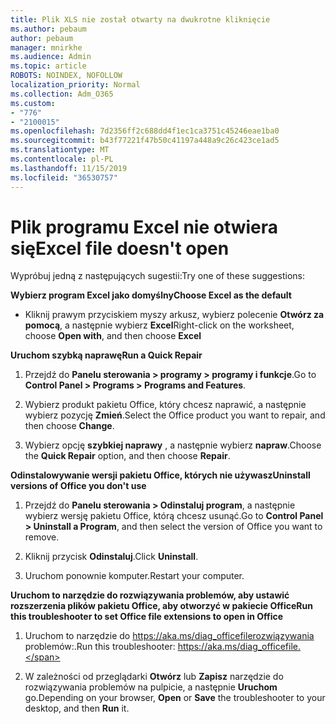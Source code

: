 ```yaml
---
title: Plik XLS nie został otwarty na dwukrotne kliknięcie
ms.author: pebaum
author: pebaum
manager: mnirkhe
ms.audience: Admin
ms.topic: article
ROBOTS: NOINDEX, NOFOLLOW
localization_priority: Normal
ms.collection: Adm_O365
ms.custom:
- "776"
- "2100015"
ms.openlocfilehash: 7d2356ff2c688dd4f1ec1ca3751c45246eae1ba0
ms.sourcegitcommit: b43f77221f47b50c41197a448a9c26c423ce1ad5
ms.translationtype: MT
ms.contentlocale: pl-PL
ms.lasthandoff: 11/15/2019
ms.locfileid: "36530757"
---
```

# <a name="excel-file-doesnt-open"></a><span data-ttu-id="b22b8-102">Plik programu Excel nie otwiera się</span><span class="sxs-lookup"><span data-stu-id="b22b8-102">Excel file doesn't open</span></span>

<span data-ttu-id="b22b8-103">Wypróbuj jedną z następujących sugestii:</span><span class="sxs-lookup"><span data-stu-id="b22b8-103">Try one of these suggestions:</span></span>

<span data-ttu-id="b22b8-104">**Wybierz program Excel jako domyślny**</span><span class="sxs-lookup"><span data-stu-id="b22b8-104">**Choose Excel as the default**</span></span>

* <span data-ttu-id="b22b8-105">Kliknij prawym przyciskiem myszy arkusz, wybierz polecenie **Otwórz za pomocą**, a następnie wybierz **Excel**</span><span class="sxs-lookup"><span data-stu-id="b22b8-105">Right-click on the worksheet, choose **Open with**, and then choose **Excel**</span></span>

<span data-ttu-id="b22b8-106">**Uruchom szybką naprawę**</span><span class="sxs-lookup"><span data-stu-id="b22b8-106">**Run a Quick Repair**</span></span>

1. <span data-ttu-id="b22b8-107">Przejdź do **Panelu sterowania > programy > programy i funkcje**.</span><span class="sxs-lookup"><span data-stu-id="b22b8-107">Go to **Control Panel > Programs > Programs and Features**.</span></span>

2. <span data-ttu-id="b22b8-108">Wybierz produkt pakietu Office, który chcesz naprawić, a następnie wybierz pozycję **Zmień**.</span><span class="sxs-lookup"><span data-stu-id="b22b8-108">Select the Office product you want to repair, and then choose **Change**.</span></span>

3. <span data-ttu-id="b22b8-109">Wybierz opcję **szybkiej naprawy** , a następnie wybierz **napraw**.</span><span class="sxs-lookup"><span data-stu-id="b22b8-109">Choose the **Quick Repair** option, and then choose **Repair**.</span></span>

<span data-ttu-id="b22b8-110">**Odinstalowywanie wersji pakietu Office, których nie używasz**</span><span class="sxs-lookup"><span data-stu-id="b22b8-110">**Uninstall versions of Office you don't use**</span></span>

1. <span data-ttu-id="b22b8-111">Przejdź do **Panelu sterowania > Odinstaluj program**, a następnie wybierz wersję pakietu Office, którą chcesz usunąć.</span><span class="sxs-lookup"><span data-stu-id="b22b8-111">Go to **Control Panel > Uninstall a Program**, and then select the version of Office you want to remove.</span></span>

2. <span data-ttu-id="b22b8-112">Kliknij przycisk **Odinstaluj**.</span><span class="sxs-lookup"><span data-stu-id="b22b8-112">Click **Uninstall**.</span></span>

3. <span data-ttu-id="b22b8-113">Uruchom ponownie komputer.</span><span class="sxs-lookup"><span data-stu-id="b22b8-113">Restart your computer.</span></span>

<span data-ttu-id="b22b8-114">**Uruchom to narzędzie do rozwiązywania problemów, aby ustawić rozszerzenia plików pakietu Office, aby otworzyć w pakiecie Office**</span><span class="sxs-lookup"><span data-stu-id="b22b8-114">**Run this troubleshooter to set Office file extensions to open in Office**</span></span>

1. <span data-ttu-id="b22b8-115">Uruchom to narzędzie do https://aka.ms/diag_officefilerozwiązywania problemów:.</span><span class="sxs-lookup"><span data-stu-id="b22b8-115">Run this troubleshooter: https://aka.ms/diag_officefile.</span></span>

2. <span data-ttu-id="b22b8-116">W zależności od przeglądarki **Otwórz** lub **Zapisz** narzędzie do rozwiązywania problemów na pulpicie, a następnie **Uruchom** go.</span><span class="sxs-lookup"><span data-stu-id="b22b8-116">Depending on your browser, **Open** or **Save** the troubleshooter to your desktop, and then **Run** it.</span></span>
